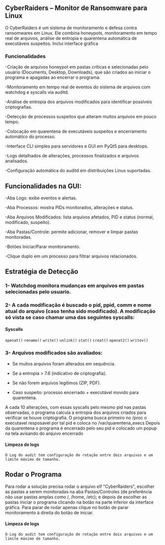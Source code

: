 ## CyberRaiders – Monitor de Ransomware para Linux

O CyberRaiders é um sistema de monitoramento e defesa contra ransomwares em Linux.
Ele combina honeypots, monitoramento em tempo real de arquivos, análise de entropia e quarentena automática de executáveis suspeitos.
Inclui interface gráfica

### Funcionalidades

-Criação de arquivos honeypot em pastas críticas e selecionadas pelo usuário (Documents, Desktop, Downloads), que são criados ao iniciar o programa e apagadas ao encerrar o programa.

-Monitoramento em tempo real de eventos do sistema de arquivos com watchdog e syscalls via auditd.

-Análise de entropia dos arquivos modificados para identificar possíveis criptografias.

-Detecção de processos suspeitos que alteram muitos arquivos em pouco tempo.

-Colocação em quarentena de executáveis suspeitos e encerramento automático do processo.

-Interface CLI simples para servidores e GUI em PyQt5 para desktops.

-Logs detalhados de alterações, processos finalizados e arquivos analisados.

-Configuração automática do auditd em distribuições Linux suportadas.

## Funcionalidades na GUI:

-Aba Logs: exibe eventos e alertas.

-Aba Processos: mostra PIDs monitorados, alterações e status.

-Aba Arquivos Modificados: lista arquivos afetados, PID e status (normal, modificado, suspeito).

-Aba Pastas/Controle: permite adicionar, remover e limpar pastas monitoradas.

-Botões Iniciar/Parar monitoramento.

-Clique duplo em um processo para filtrar arquivos relacionados.

## Estratégia de Detecção

### 1- Watchdog monitora mudanças em arquivos em pastas selecionadas pelo usuario.

### 2- A cada modificação é buscado o pid, ppid, comm e nome atual do arquivo (caso tenha sido modificado). A modificação só vista se caso chamar uma das seguintes syscalls:
#### Syscalls
`openat()`
`rename()`
`write()`
`unlink()`
`stat()`
`creat()`
`openat2()`
`writev()`

### 3- Arquivos modificados são avaliados:

- Se muitos arquivos foram alterados em sequência.

- Se a entropia > 7.6 (indicativo de criptografia).

- Se não forem arquivos legítimos (ZIP, PDF).

- Caso suspeito: processo encerrado + executável movido para quarentena.

A cada 10 alterações, com essas syscalls pelo mesmo pid nas pastas observadas, o programa calcula a entropia dos arquivos criados para verificar se houve criptografia.
O programa busca primeiro no /proc o executavel resposavel por tal pid e coloca no /var/quarentena_execs
Depois da quarentena o programa é encerrado pelo seu pid e colocado um popup na tela avisando do arquivo encerrado


#### Limpeza de logs

`O Log do audit tem configuração de rotação entre dois arquivos e um limite máximo de tamanho.`

## Rodar o Programa

Para rodar a solução precisa rodar o arquivo elf "CyberRaiders", escolher as pastas a serem monitoradas na aba Pastas/Controles (de preferência não usar pastas amplas como /, /home, /etc); e depois de escolher as pastas iniciar o programa clicando na botão na parte inferior da interface gráfica. Para parar de rodar apenas clique no botão de parar monitoramento à direita do botão de iniciar.


#### Limpeza de logs

`O Log do audit tem configuração de rotação entre dois arquivos e um limite máximo de tamanho.`
